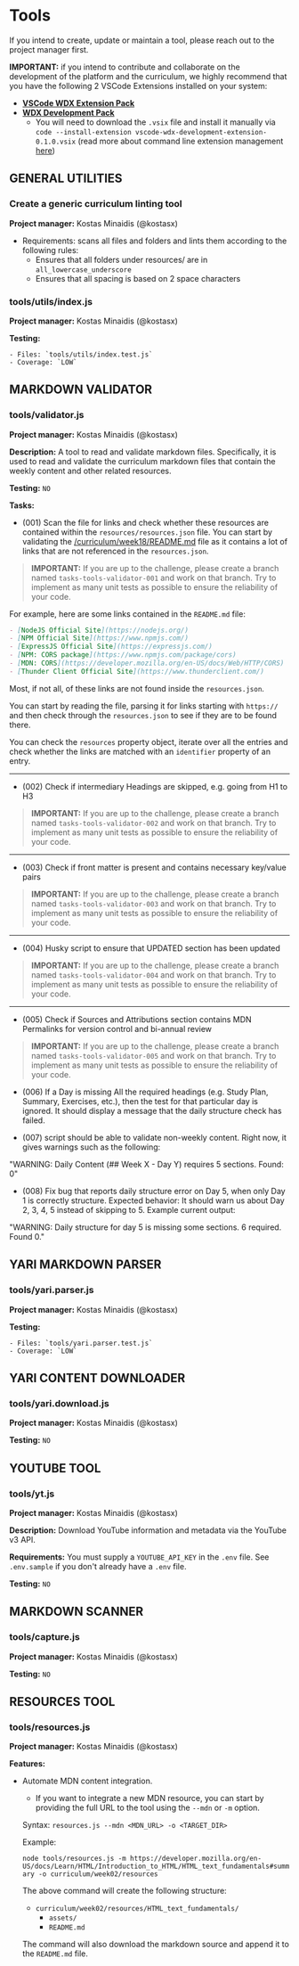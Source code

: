 # Tools

If you intend to create, update or maintain a tool, please reach out to the project manager first.

**IMPORTANT:** if you intend to contribute and collaborate on the development of the platform 
and the curriculum, we highly recommend that you have the following 2 VSCode Extensions installed
on your system:

- [**VSCode WDX Extension Pack**](https://marketplace.visualstudio.com/items?itemName=kostasx.vscode-wdx-extension-pack)
- [**WDX Development Pack**](https://github.com/in-tech-gration/VSCode-WDX-Development-Extension)
  - You will need to download the `.vsix` file and install it manually via `code --install-extension vscode-wdx-development-extension-0.1.0.vsix` (read more about command line extension management [here](https://code.visualstudio.com/docs/editor/extension-marketplace#_command-line-extension-management
))

## GENERAL UTILITIES

  ### Create a generic curriculum linting tool

  **Project manager:** Kostas Minaidis (@kostasx)

  - Requirements: scans all files and folders and lints them according to the following rules:
    - Ensures that all folders under resources/ are in `all_lowercase_underscore`
    - Ensures that all spacing is based on 2 space characters

  ### tools/utils/index.js

  **Project manager:** Kostas Minaidis (@kostasx)

  **Testing:** 

    - Files: `tools/utils/index.test.js` 
    - Coverage: `LOW`

## MARKDOWN VALIDATOR 

  ### tools/validator.js

  **Project manager:** Kostas Minaidis (@kostasx)

  **Description:** A tool to read and validate markdown files. Specifically, it is used to read and validate the curriculum markdown files that contain the weekly content and other related resources.

  **Testing:** `NO`

  **Tasks:**

  - (001) Scan the file for links and check whether these resources are contained within the `resources/resources.json` file. You can start by validating the [/curriculum/week18/README.md](../curriculum/week18/README.md) file as it contains a lot of links that are not referenced in the `resources.json`.  

  > **IMPORTANT:** If you are up to the challenge, please create a branch named `tasks-tools-validator-001` and work on that branch. Try to implement as many unit tests as possible to ensure the reliability of your code.

  For example, here are some links contained in the `README.md` file:

  ```markdown
  - [NodeJS Official Site](https://nodejs.org/)
  - [NPM Official Site](https://www.npmjs.com/)
  - [ExpressJS Official Site](https://expressjs.com/)
  - [NPM: CORS package](https://www.npmjs.com/package/cors)
  - [MDN: CORS](https://developer.mozilla.org/en-US/docs/Web/HTTP/CORS)
  - [Thunder Client Official Site](https://www.thunderclient.com/)
  ```

  Most, if not all, of these links are not found inside the `resources.json`.

  You can start by reading the file, parsing it for links starting with `https://` and then check through the `resources.json` to see if they are to be found there.

  You can check the `resources` property object, iterate over all the entries and check whether the links are matched with an `identifier` property of an entry.

  ---

  - (002) Check if intermediary Headings are skipped, e.g. going from H1 to H3

  > **IMPORTANT:** If you are up to the challenge, please create a branch named `tasks-tools-validator-002` and work on that branch. Try to implement as many unit tests as possible to ensure the reliability of your code.

  ---
  
  - (003) Check if front matter is present and contains necessary key/value pairs

  > **IMPORTANT:** If you are up to the challenge, please create a branch named `tasks-tools-validator-003` and work on that branch. Try to implement as many unit tests as possible to ensure the reliability of your code.

  ---

  - (004) Husky script to ensure that UPDATED section has been updated

  > **IMPORTANT:** If you are up to the challenge, please create a branch named `tasks-tools-validator-004` and work on that branch. Try to implement as many unit tests as possible to ensure the reliability of your code.

  ---

  - (005) Check if Sources and Attributions section contains MDN Permalinks for version control and bi-annual review

  > **IMPORTANT:** If you are up to the challenge, please create a branch named `tasks-tools-validator-005` and work on that branch. Try to implement as many unit tests as possible to ensure the reliability of your code.

  - (006) If a Day is missing All the required headings (e.g. Study Plan, Summary, Exercises, etc.), then the test for that particular day is ignored. It should display a message that the daily structure check has failed.

  - (007) script should be able to validate non-weekly content.
  Right now, it gives warnings such as the following:

  "WARNING: Daily Content (## Week X - Day Y) requires 5 sections. Found: 0"

  - (008) Fix bug that reports daily structure error on Day 5, when only Day 1 is correctly structure. Expected behavior: It should warn us about Day 2, 3, 4, 5 instead of skipping to 5. Example current output:

  "WARNING: Daily structure for day 5 is missing some sections.
   6 required. Found 0."

## YARI MARKDOWN PARSER

  ### tools/yari.parser.js

  **Project manager:** Kostas Minaidis (@kostasx)

  **Testing:** 

    - Files: `tools/yari.parser.test.js` 
    - Coverage: `LOW`

## YARI CONTENT DOWNLOADER

  ### tools/yari.download.js

  **Project manager:** Kostas Minaidis (@kostasx)

  **Testing:** `NO`

## YOUTUBE TOOL

  ### tools/yt.js

  **Project manager:** Kostas Minaidis (@kostasx)

  **Description:** Download YouTube information and metadata via the YouTube v3 API.

  **Requirements:** You must supply a `YOUTUBE_API_KEY` in the `.env` file. See `.env.sample` if you don't already have a `.env` file.

  **Testing:** `NO`

## MARKDOWN SCANNER

  ### tools/capture.js

  **Project manager:** Kostas Minaidis (@kostasx)

  **Testing:** `NO`

## RESOURCES TOOL

  ### tools/resources.js

  **Project manager:** Kostas Minaidis (@kostasx)

  **Features:**

  - Automate MDN content integration. 
    - If you want to integrate a new MDN resource, you can start by providing the full URL to the tool using the `--mdn` or `-m` option. 
    
    Syntax: `resources.js --mdn <MDN_URL> -o <TARGET_DIR>`

    Example: 

    `node tools/resources.js -m https://developer.mozilla.org/en-US/docs/Learn/HTML/Introduction_to_HTML/HTML_text_fundamentals#summary -o curriculum/week02/resources`

    The above command will create the following structure:
    
    - `curriculum/week02/resources/HTML_text_fundamentals/`  
      - `assets/`  
      - `README.md`  

    The command will also download the markdown source and append it to the `README.md` file.

  
